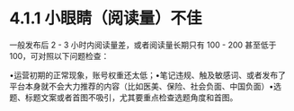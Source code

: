 # 4.1.1 小眼睛（阅读量）不佳

一般发布后 2 - 3 小时内阅读量差，或者阅读量长期只有 100 - 200 甚至低于 100，可对照以下问题检查：

•运营初期的正常现象，账号权重还太低；•笔记违规、触及敏感词、或者发布了平台本身就不会大力推荐的内容（比如医美、保险、社会负面、中国负面）•选题、标题文案或者首图不吸引，尤其要重点检查选题角度和首图。